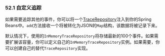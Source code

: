 ### 52.1 自定义追踪

如果需要追踪其他的事件，你可以将一个[TraceRepository](http://github.com/spring-projects/spring-boot/tree/master/spring-boot-actuator/src/main/java/org/springframework/boot/actuate/trace/TraceRepository.java)注入到你的Spring Beans中。`add`方法接收一个将被转化为JSON的`Map`结构，该数据将被记录下来。

默认情况下，使用的`InMemoryTraceRepository`将存储最新的100个事件。如果需要扩展该容量，你可以定义自己的`InMemoryTraceRepository`实例。如果需要，你可以创建自己的替代`TraceRepository`实现。
